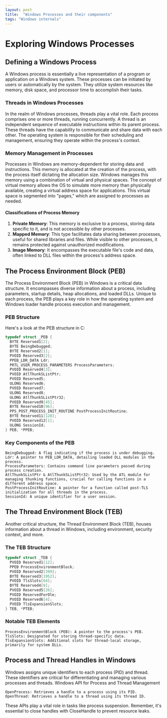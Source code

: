 ```yaml
---
layout: post
title:  "Windows Processes and their components"
tags: "Windows internals"
---
```

# Exploring Windows Processes


## Defining a Windows Process

A Windows process is essentially a live representation of a program or application on a Windows system. These processes can be initiated by users or automatically by the system. They utilize system resources like memory, disk space, and processor time to accomplish their tasks.

### Threads in Windows Processes

In the realm of Windows processes, threads play a vital role. Each process comprises one or more threads, running concurrently. A thread is an independent sequence of executable instructions within its parent process. These threads have the capability to communicate and share data with each other. The operating system is responsible for their scheduling and management, ensuring they operate within the process's context.

### Memory Management in Processes

Processes in Windows are memory-dependent for storing data and instructions. This memory is allocated at the creation of the process, with the process itself dictating the allocation size. Windows manages this memory using a combination of virtual and physical spaces. The concept of virtual memory allows the OS to simulate more memory than physically available, creating a virtual address space for applications. This virtual space is segmented into "pages," which are assigned to processes as needed.

#### Classifications of Process Memory

1. **Private Memory**: This memory is exclusive to a process, storing data specific to it, and is not accessible by other processes.
2. **Mapped Memory**: This type facilitates data sharing between processes, useful for shared libraries and files. While visible to other processes, it remains protected against unauthorized modifications.
3. **Image Memory**: It encompasses the executable file's code and data, often linked to DLL files within the process's address space.

## The Process Environment Block (PEB)

The Process Environment Block (PEB) in Windows is a critical data structure. It encompasses diverse information about a process, including parameters, startup details, heap allocations, and loaded DLLs. Unique to each process, the PEB plays a key role in how the operating system and Windows loader handle process execution and management.

### PEB Structure

Here's a look at the PEB structure in C:

```c
typedef struct _PEB {
  BYTE Reserved1[2];
  BYTE BeingDebugged;
  BYTE Reserved2[1];
  PVOID Reserved3[2];
  PPEB_LDR_DATA Ldr;
  PRTL_USER_PROCESS_PARAMETERS ProcessParameters;
  PVOID Reserved4[3];
  PVOID AtlThunkSListPtr;
  PVOID Reserved5;
  ULONG Reserved6;
  PVOID Reserved7;
  ULONG Reserved8;
  ULONG AtlThunkSListPtr32;
  PVOID Reserved9[45];
  BYTE Reserved10[96];
  PPS_POST_PROCESS_INIT_ROUTINE PostProcessInitRoutine;
  BYTE Reserved11[128];
  PVOID Reserved12[1];
  ULONG SessionId;
} PEB, *PPEB;

```

### Key Components of the PEB

    BeingDebugged: A flag indicating if the process is under debugging.
    Ldr: A pointer to PEB_LDR_DATA, detailing loaded DLL modules in the process.
    ProcessParameters: Contains command line parameters passed during process creation.
    AtlThunkSListPtr & AtlThunkSListPtr32: Used by the ATL module for managing thunking functions, crucial for calling functions in a different address space.
    PostProcessInitRoutine: A pointer for a function called post-TLS initialization for all threads in the process.
    SessionId: A unique identifier for a user session.

## The Thread Environment Block (TEB)

Another critical structure, the Thread Environment Block (TEB), houses information about a thread in Windows, including environment, security context, and more.

### The TEB Structure

```c
typedef struct _TEB {
  PVOID Reserved1[12];
  PPEB ProcessEnvironmentBlock;
  PVOID Reserved2[399];
  BYTE Reserved3[1952];
  PVOID TlsSlots[64];
  BYTE Reserved4[8];
  PVOID Reserved5[26];
  PVOID ReservedForOle;
  PVOID Reserved6[4];
  PVOID TlsExpansionSlots;
} TEB, *PTEB;
```

### Notable TEB Elements

    ProcessEnvironmentBlock (PEB): A pointer to the process's PEB.
    TlsSlots: Designated for storing thread-specific data.
    TlsExpansionSlots: Additional slots for thread-local storage, primarily for system DLLs.



## Process and Thread Handles in Windows

Windows assigns unique identifiers to each process (PID) and thread. These identifiers are critical for differentiating and managing various processes and threads.
Windows API for Process and Thread Management

    OpenProcess: Retrieves a handle to a process using its PID.
    OpenThread: Retrieves a handle to a thread using its thread ID.

These APIs play a vital role in tasks like process suspension. Remember, it's essential to close handles with CloseHandle to prevent resource leaks.

